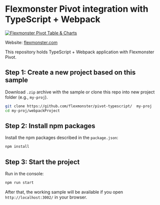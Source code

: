 # Flexmonster Pivot integration with TypeScript + Webpack
[![Flexmonster Pivot Table & Charts](https://s3.amazonaws.com/flexmonster/github/fm-github-cover.png)](https://www.flexmonster.com/?r=rm_typescript)

Website: [flexmonster.com](https://www.flexmonster.com/?r=rm_typescript)

This repository holds TypeScript + Webpack application with Flexmonster Pivot. 

## Step 1: Create a new project based on this sample

Download `.zip` archive with the sample or clone this repo into new project folder (e.g., `my-proj`).
```bash
git clone https://github.com/flexmonster/pivot-typescript/  my-proj
cd my-proj/webpackProject
```

## Step 2: Install npm packages

Install the npm packages described in the `package.json`:

```bash
npm install
```

## Step 3: Start the project

Run in the console:

```bash
npm run start
```

After that, the working sample will be available if you open `http://localhost:3002/` in your browser.
